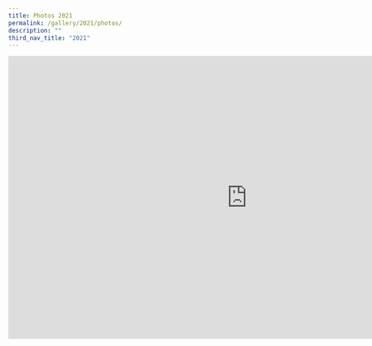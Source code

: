 ```yaml
---
title: Photos 2021
permalink: /gallery/2021/photos/
description: ""
third_nav_title: "2021"
---
```

<iframe allowfullscreen="true" height="569" width="960" frameborder="0" src="https://docs.google.com/presentation/d/e/2PACX-1vSFXKcV1swL1aPrt2rd8JVFkqnGS73BkBzDtubc3fVOnt7EQha9H2ob7cm0LYad-I_-vW4lwOO1OBr4/embed?start=true&amp;loop=false&amp;delayms=3000"></iframe>